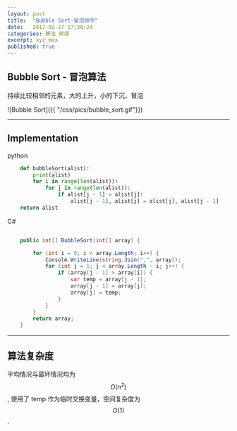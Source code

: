 ```yaml
---
layout: post
title:  "Bubble Sort-冒泡排序"
date:   2017-02-27 17:30:24
categories: 算法 排序
excerpt: xyz_max
published: true 
---
```


## Bubble Sort - 冒泡算法

持续比较相邻的元素，大的上升，小的下沉，冒泡

![Bubble Sort]({{ "/css/pics/bubble_sort.gif"}})

---

## Implementation

python

``` python
    def bubbleSort(alist):
        print(alist)
        for i in range(len(alist)):
            for j in range(len(alist)):
                if alist[j - 1] > alist[j]:
                    alist[j - 1], alist[j] = alist[j], alist[j - 1]
    return alist

```

C#

``` csharp

    public int[] BubbleSort(int[] array) {

        for (int i = 0; i < array.Length; i++) {
            Console.WriteLine(string.Join(",", array));
            for (int j = 1; j < array.Length - i; j++) {
                if (array[j - 1] > array[i]) {
                    var temp = array[j - 1];
                    array[j - 1] = array[j];
                    array[j] = temp;
                }
            }
        }
        return array;
    }

```

---

## 算法复杂度

平均情况与最坏情况均为 $$O(n^2)$$, 使用了 temp 作为临时交换变量，空间复杂度为 $$O(1)$$.